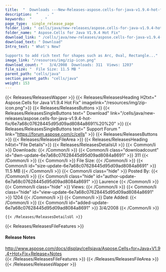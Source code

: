 ```yaml
---
title:  "  Downloads ---New-Releases-aspose.cells-for-java-v1.9.4-hot-fix . " 
description:  "    . " 
keywords:  "    . " 
page_type:  single_release_page
folder_link: " cells/java/new-releases/aspose.cells-for-java-v1.9.4-hot-fix/"
folder_name: " Aspose.Cells for Java V1.9.4 Hot Fix"
download_link: " /cells/java/new-releases/aspose.cells-for-java-v1.9.4-hot-fix/6e7a68c07628445d95d09ad8084a8691"
download_text: " Download"
Intro_text: " What's New?

Supports to add rich text for shapes such as Arc, Oval, Rectangle..."
image_link: "/resources/img/zip-icon.png"
download_count: "   3/4/2008  Downloads: 311  Views: 1203"
file_size: "  File Size: 11.5 MB "
parent_path: "cells/java"
section_parent_path: "cells/java"
weight: 153 
---
```


{{< Releases/ReleasesWapper >}}
  {{< Releases/ReleasesHeading H2txt=" Aspose.Cells for Java V1.9.4 Hot Fix" imagelink="/resources/img/zip-icon.png">}}
  {{< Releases/ReleasesButtons >}}
    {{< Releases/ReleasesSingleButtons text=" Download" link="/cells/java/new-releases/aspose.cells-for-java-v1.9.4-hot-fix/6e7a68c07628445d95d09ad8084a8691%20%20" >}}
    {{< Releases/ReleasesSingleButtons text=" Support Forum " link="https://forum.aspose.com/c/cells" >}}
  {{< Releases/ReleasesButtons >}}
  {{< Releases/ReleasesFileArea >}}
    {{< Releases/ReleasesHeading h4txt="File Details">}}
    {{< Releases/ReleasesDetailsUl >}}
            {{< Common/li  >}} Downloads: {{< /Common/li >}} 
      {{< Common/li class="downloadcount" id="dwn-update-6e7a68c07628445d95d09ad8084a8691" >}} 311 {{< /Common/li >}} 
      {{< Common/li  >}} File Size: {{< /Common/li >}} 
      {{< Common/li id="size-update-6e7a68c07628445d95d09ad8084a8691" >}} 11.5 MB {{< /Common/li >}} 
      {{< Common/li  class="hide" >}} Posted By: {{< /Common/li >}} 
      {{< Common/li class="hide" id="author-update-6e7a68c07628445d95d09ad8084a8691" >}} Laurence {{< /Common/li >}} 
      {{< Common/li class="hide"  >}} Views: {{< /Common/li >}} 
      {{< Common/li class="hide" id="view-update-6e7a68c07628445d95d09ad8084a8691" >}} 1204 {{< /Common/li >}} 
      {{< Common/li  >}} Date Added: {{< /Common/li >}} 
      {{< Common/li id="added-update-6e7a68c07628445d95d09ad8084a8691" >}} 3/4/2008 {{< /Common/li >}} 

    {{< /Releases/ReleasesDetailsUl >}}

  {{< Releases/ReleasesFileFeatures >}}
      <h4>Release Notes</h4><div><a href="http://www.aspose.com/docs/display/cellsjava/Aspose.Cells+for+Java+V1.9.4+Hot+Fix+Release+Notes">http://www.aspose.com/docs/display/cellsjava/Aspose.Cells+for+Java+V1.9.4+Hot+Fix+Release+Notes</a></div>
  {{< /Releases/ReleasesFileFeatures >}}
 {{< /Releases/ReleasesFileArea >}}
{{< /Releases/ReleasesWapper >}}


